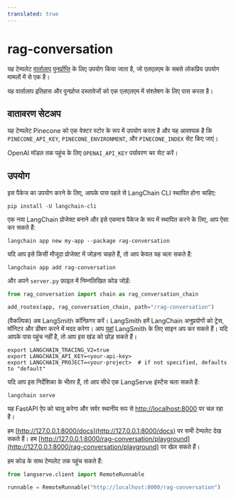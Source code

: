 ```yaml
---
translated: true
---
```


# rag-conversation

यह टेम्पलेट [वार्तालाप](https://python.langchain.com/docs/expression_language/cookbook/retrieval#conversational-retrieval-chain) [पुनर्प्राप्ति](https://python.langchain.com/docs/use_cases/question_answering/) के लिए उपयोग किया जाता है, जो एलएलएम के सबसे लोकप्रिय उपयोग मामलों में से एक है।

यह वार्तालाप इतिहास और पुनर्प्राप्त दस्तावेजों को एक एलएलएम में संश्लेषण के लिए पास करता है।

## वातावरण सेटअप

यह टेम्पलेट Pinecone को एक वेक्टर स्टोर के रूप में उपयोग करता है और यह आवश्यक है कि `PINECONE_API_KEY`, `PINECONE_ENVIRONMENT`, और `PINECONE_INDEX` सेट किए जाएं।

OpenAI मॉडल तक पहुंच के लिए `OPENAI_API_KEY` पर्यावरण चर सेट करें।

## उपयोग

इस पैकेज का उपयोग करने के लिए, आपके पास पहले से LangChain CLI स्थापित होना चाहिए:

```shell
pip install -U langchain-cli
```

एक नया LangChain प्रोजेक्ट बनाने और इसे एकमात्र पैकेज के रूप में स्थापित करने के लिए, आप ऐसा कर सकते हैं:

```shell
langchain app new my-app --package rag-conversation
```

यदि आप इसे किसी मौजूदा प्रोजेक्ट में जोड़ना चाहते हैं, तो आप केवल यह चला सकते हैं:

```shell
langchain app add rag-conversation
```

और अपने `server.py` फ़ाइल में निम्नलिखित कोड जोड़ें:

```python
from rag_conversation import chain as rag_conversation_chain

add_routes(app, rag_conversation_chain, path="/rag-conversation")
```

(वैकल्पिक) अब LangSmith कॉन्फ़िगर करें।
LangSmith हमें LangChain अनुप्रयोगों को ट्रेस, मॉनिटर और डीबग करने में मदद करेगा।
आप [यहां](https://smith.langchain.com/) LangSmith के लिए साइन अप कर सकते हैं।
यदि आपके पास पहुंच नहीं है, तो आप इस खंड को छोड़ सकते हैं।

```shell
export LANGCHAIN_TRACING_V2=true
export LANGCHAIN_API_KEY=<your-api-key>
export LANGCHAIN_PROJECT=<your-project>  # if not specified, defaults to "default"
```

यदि आप इस निर्देशिका के भीतर हैं, तो आप सीधे एक LangServe इंस्टेंस चला सकते हैं:

```shell
langchain serve
```

यह FastAPI ऐप को चालू करेगा और सर्वर स्थानीय रूप से [http://localhost:8000](http://localhost:8000) पर चल रहा है।

हम [http://127.0.0.1:8000/docs](http://127.0.0.1:8000/docs) पर सभी टेम्पलेट देख सकते हैं।
हम [http://127.0.0.1:8000/rag-conversation/playground](http://127.0.0.1:8000/rag-conversation/playground) पर खेल सकते हैं।

हम कोड के साथ टेम्पलेट तक पहुंच सकते हैं:

```python
from langserve.client import RemoteRunnable

runnable = RemoteRunnable("http://localhost:8000/rag-conversation")
```
